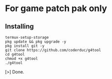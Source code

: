 # For game patch pak only
## Installing
```
termux-setup-storage
pkg update && pkg upgrade -y
pkg install git -y
git clone https://github.com/coderduc/g4tool
cd g4tool
chmod +x g4tool
./g4tool
```
[>] Done.
